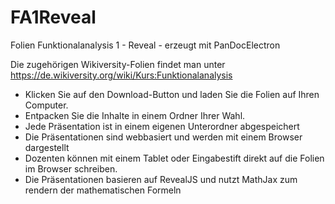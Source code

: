 # FA1Reveal
Folien Funktionalanalysis 1 - Reveal - erzeugt mit PanDocElectron

Die zugehörigen Wikiversity-Folien findet man unter https://de.wikiversity.org/wiki/Kurs:Funktionalanalysis

* Klicken Sie auf den Download-Button und laden Sie die Folien auf Ihren Computer. 
* Entpacken Sie die Inhalte in einem Ordner Ihrer Wahl.
* Jede Präsentation ist in einem eigenen Unterordner abgespeichert
* Die Präsentationen sind webbasiert und werden mit einem Browser dargestellt
* Dozenten können mit einem Tablet oder Eingabestift direkt auf die Folien im Browser schreiben.
* Die Präsentationen basieren auf RevealJS und nutzt MathJax zum rendern der mathematischen Formeln
